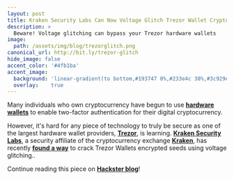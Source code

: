 ```yaml
---
layout: post
title: Kraken Security Labs Can Now Voltage Glitch Trezor Wallet Cryptocurrency Away
description: >
  Beware! Voltage glitching can bypass your Trezor hardware wallets
image:  
  path: /assets/img/blog/trezorglitch.png
canonical_url: http://bit.ly/trezor-glitch
hide_image: false
accent_color: '#4fb1ba'
accent_image:
  background: 'linear-gradient(to bottom,#193747 0%,#233e4c 30%,#3c929e 50%,#d5d5d4 70%,#cdccc8 100%)'
  overlay:    true
---
```


Many individuals who own cryptocurrency have begun to use [**hardware wallets**](https://www.buybitcoinworldwide.com/wallets/) to enable two-factor authentication for their digital cryptocurrency. 

However, it's hard for any piece of technology to truly be secure as one of the largest hardware wallet providers, [**Trezor**](https://trezor.io/), is learning. [**Kraken Security Labs**](https://blog.kraken.com/post/category/security-labs/), a security affiliate of the cryptocurrency exchange [**Kraken**](https://www.kraken.com/), has recently [**found a way**](https://blog.kraken.com/post/3662/kraken-identifies-critical-flaw-in-trezor-hardware-wallets/) to crack Trezor Wallets encrypted seeds using voltage glitching..

Continue reading this piece on [**Hackster blog**](http://bit.ly/trezor-glitch)!

